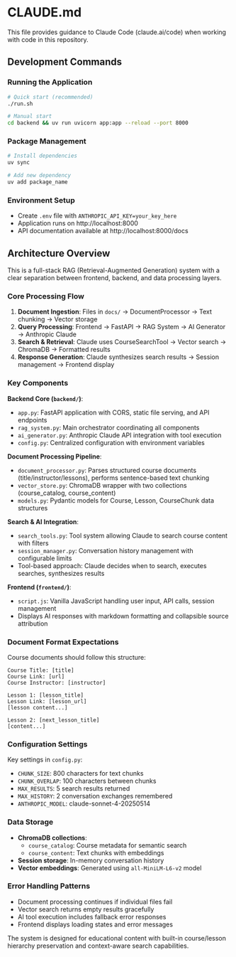 # CLAUDE.md

This file provides guidance to Claude Code (claude.ai/code) when working with code in this repository.

## Development Commands

### Running the Application
```bash
# Quick start (recommended)
./run.sh

# Manual start
cd backend && uv run uvicorn app:app --reload --port 8000
```

### Package Management
```bash
# Install dependencies
uv sync

# Add new dependency
uv add package_name
```

### Environment Setup
- Create `.env` file with `ANTHROPIC_API_KEY=your_key_here`
- Application runs on http://localhost:8000
- API documentation available at http://localhost:8000/docs

## Architecture Overview

This is a full-stack RAG (Retrieval-Augmented Generation) system with a clear separation between frontend, backend, and data processing layers.

### Core Processing Flow
1. **Document Ingestion**: Files in `docs/` → DocumentProcessor → Text chunking → Vector storage
2. **Query Processing**: Frontend → FastAPI → RAG System → AI Generator → Anthropic Claude
3. **Search & Retrieval**: Claude uses CourseSearchTool → Vector search → ChromaDB → Formatted results
4. **Response Generation**: Claude synthesizes search results → Session management → Frontend display

### Key Components

**Backend Core (`backend/`)**:
- `app.py`: FastAPI application with CORS, static file serving, and API endpoints
- `rag_system.py`: Main orchestrator coordinating all components
- `ai_generator.py`: Anthropic Claude API integration with tool execution
- `config.py`: Centralized configuration with environment variables

**Document Processing Pipeline**:
- `document_processor.py`: Parses structured course documents (title/instructor/lessons), performs sentence-based text chunking
- `vector_store.py`: ChromaDB wrapper with two collections (course_catalog, course_content)
- `models.py`: Pydantic models for Course, Lesson, CourseChunk data structures

**Search & AI Integration**:
- `search_tools.py`: Tool system allowing Claude to search course content with filters
- `session_manager.py`: Conversation history management with configurable limits
- Tool-based approach: Claude decides when to search, executes searches, synthesizes results

**Frontend (`frontend/`)**:
- `script.js`: Vanilla JavaScript handling user input, API calls, session management
- Displays AI responses with markdown formatting and collapsible source attribution

### Document Format Expectations
Course documents should follow this structure:
```
Course Title: [title]
Course Link: [url]
Course Instructor: [instructor]

Lesson 1: [lesson_title]
Lesson Link: [lesson_url]
[lesson content...]

Lesson 2: [next_lesson_title]
[content...]
```

### Configuration Settings
Key settings in `config.py`:
- `CHUNK_SIZE`: 800 characters for text chunks
- `CHUNK_OVERLAP`: 100 characters between chunks
- `MAX_RESULTS`: 5 search results returned
- `MAX_HISTORY`: 2 conversation exchanges remembered
- `ANTHROPIC_MODEL`: claude-sonnet-4-20250514

### Data Storage
- **ChromaDB collections**:
  - `course_catalog`: Course metadata for semantic search
  - `course_content`: Text chunks with embeddings
- **Session storage**: In-memory conversation history
- **Vector embeddings**: Generated using `all-MiniLM-L6-v2` model

### Error Handling Patterns
- Document processing continues if individual files fail
- Vector search returns empty results gracefully
- AI tool execution includes fallback error responses
- Frontend displays loading states and error messages

The system is designed for educational content with built-in course/lesson hierarchy preservation and context-aware search capabilities.